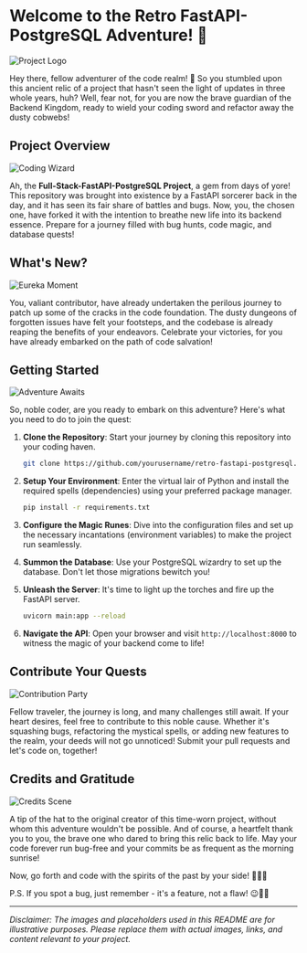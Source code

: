 # Welcome to the Retro FastAPI-PostgreSQL Adventure! 🚀

![Project Logo](link_to_your_logo.png)

Hey there, fellow adventurer of the code realm! 👋 So you stumbled upon this ancient relic of a project that hasn't seen the light of updates in three whole years, huh? Well, fear not, for you are now the brave guardian of the Backend Kingdom, ready to wield your coding sword and refactor away the dusty cobwebs!

## Project Overview

![Coding Wizard](link_to_coding_wizard_image.png)

Ah, the **Full-Stack-FastAPI-PostgreSQL Project**, a gem from days of yore! This repository was brought into existence by a FastAPI sorcerer back in the day, and it has seen its fair share of battles and bugs. Now, you, the chosen one, have forked it with the intention to breathe new life into its backend essence. Prepare for a journey filled with bug hunts, code magic, and database quests!

## What's New?

![Eureka Moment](link_to_eureka_gif.gif)

You, valiant contributor, have already undertaken the perilous journey to patch up some of the cracks in the code foundation. The dusty dungeons of forgotten issues have felt your footsteps, and the codebase is already reaping the benefits of your endeavors. Celebrate your victories, for you have already embarked on the path of code salvation!

## Getting Started

![Adventure Awaits](link_to_adventure_image.png)

So, noble coder, are you ready to embark on this adventure? Here's what you need to do to join the quest:

1. **Clone the Repository**: Start your journey by cloning this repository into your coding haven.

    ```bash
    git clone https://github.com/yourusername/retro-fastapi-postgresql.git
    ```

2. **Setup Your Environment**: Enter the virtual lair of Python and install the required spells (dependencies) using your preferred package manager.

    ```bash
    pip install -r requirements.txt
    ```

3. **Configure the Magic Runes**: Dive into the configuration files and set up the necessary incantations (environment variables) to make the project run seamlessly.

4. **Summon the Database**: Use your PostgreSQL wizardry to set up the database. Don't let those migrations bewitch you!

5. **Unleash the Server**: It's time to light up the torches and fire up the FastAPI server.

    ```bash
    uvicorn main:app --reload
    ```

6. **Navigate the API**: Open your browser and visit `http://localhost:8000` to witness the magic of your backend come to life!

## Contribute Your Quests

![Contribution Party](link_to_contribution_image.png)

Fellow traveler, the journey is long, and many challenges still await. If your heart desires, feel free to contribute to this noble cause. Whether it's squashing bugs, refactoring the mystical spells, or adding new features to the realm, your deeds will not go unnoticed! Submit your pull requests and let's code on, together!

## Credits and Gratitude

![Credits Scene](link_to_credits_image.png)

A tip of the hat to the original creator of this time-worn project, without whom this adventure wouldn't be possible. And of course, a heartfelt thank you to you, the brave one who dared to bring this relic back to life. May your code forever run bug-free and your commits be as frequent as the morning sunrise!

Now, go forth and code with the spirits of the past by your side! 🌟🎉🔮

P.S. If you spot a bug, just remember - it's a feature, not a flaw! 😉🐛🔥

---

*Disclaimer: The images and placeholders used in this README are for illustrative purposes. Please replace them with actual images, links, and content relevant to your project.*
